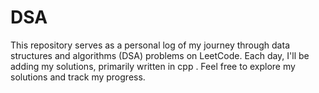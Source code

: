 # DSA
This repository serves as a personal log of my journey through data structures and algorithms (DSA) problems on LeetCode. Each day, I'll be adding my solutions, primarily written in cpp . Feel free to explore my solutions and track my progress.
